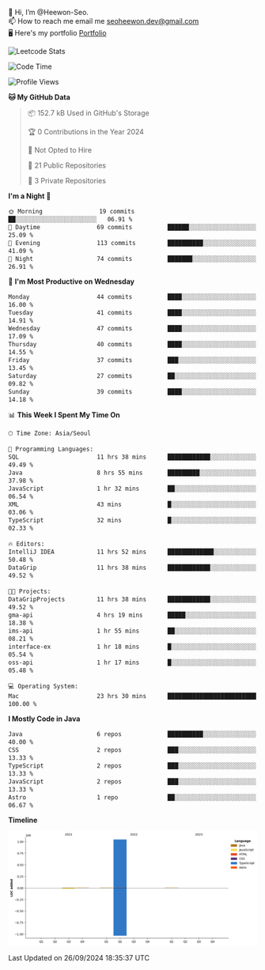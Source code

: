 👋 Hi, I’m @Heewon-Seo.  
📫 How to reach me email me seoheewon.dev@gmail.com   
🖥 Here's my portfolio [Portfolio](https://haileynotes.notion.site/HEEWON-SEO-f98fe97412ee4a6a94fd24fe6832f84c)

![Leetcode Stats](https://leetcode.card.workers.dev/?username=Heewon-Seo)

 <!--START_SECTION:waka-->
![Code Time](http://img.shields.io/badge/Code%20Time-1%2C559%20hrs%2036%20mins-blue)

![Profile Views](http://img.shields.io/badge/Profile%20Views-0-blue)

**🐱 My GitHub Data** 

> 📦 152.7 kB Used in GitHub's Storage 
 > 
> 🏆 0 Contributions in the Year 2024
 > 
> 🚫 Not Opted to Hire
 > 
> 📜 21 Public Repositories 
 > 
> 🔑 3 Private Repositories 
 > 
**I'm a Night 🦉** 

```text
🌞 Morning                19 commits          ██░░░░░░░░░░░░░░░░░░░░░░░   06.91 % 
🌆 Daytime                69 commits          ██████░░░░░░░░░░░░░░░░░░░   25.09 % 
🌃 Evening                113 commits         ██████████░░░░░░░░░░░░░░░   41.09 % 
🌙 Night                  74 commits          ███████░░░░░░░░░░░░░░░░░░   26.91 % 
```
📅 **I'm Most Productive on Wednesday** 

```text
Monday                   44 commits          ████░░░░░░░░░░░░░░░░░░░░░   16.00 % 
Tuesday                  41 commits          ████░░░░░░░░░░░░░░░░░░░░░   14.91 % 
Wednesday                47 commits          ████░░░░░░░░░░░░░░░░░░░░░   17.09 % 
Thursday                 40 commits          ████░░░░░░░░░░░░░░░░░░░░░   14.55 % 
Friday                   37 commits          ███░░░░░░░░░░░░░░░░░░░░░░   13.45 % 
Saturday                 27 commits          ██░░░░░░░░░░░░░░░░░░░░░░░   09.82 % 
Sunday                   39 commits          ████░░░░░░░░░░░░░░░░░░░░░   14.18 % 
```


📊 **This Week I Spent My Time On** 

```text
🕑︎ Time Zone: Asia/Seoul

💬 Programming Languages: 
SQL                      11 hrs 38 mins      ████████████░░░░░░░░░░░░░   49.49 % 
Java                     8 hrs 55 mins       █████████░░░░░░░░░░░░░░░░   37.98 % 
JavaScript               1 hr 32 mins        ██░░░░░░░░░░░░░░░░░░░░░░░   06.54 % 
XML                      43 mins             █░░░░░░░░░░░░░░░░░░░░░░░░   03.06 % 
TypeScript               32 mins             █░░░░░░░░░░░░░░░░░░░░░░░░   02.33 % 

🔥 Editors: 
IntelliJ IDEA            11 hrs 52 mins      █████████████░░░░░░░░░░░░   50.48 % 
DataGrip                 11 hrs 38 mins      ████████████░░░░░░░░░░░░░   49.52 % 

🐱‍💻 Projects: 
DataGripProjects         11 hrs 38 mins      ████████████░░░░░░░░░░░░░   49.52 % 
gma-api                  4 hrs 19 mins       █████░░░░░░░░░░░░░░░░░░░░   18.38 % 
ims-api                  1 hr 55 mins        ██░░░░░░░░░░░░░░░░░░░░░░░   08.21 % 
interface-ex             1 hr 18 mins        █░░░░░░░░░░░░░░░░░░░░░░░░   05.54 % 
oss-api                  1 hr 17 mins        █░░░░░░░░░░░░░░░░░░░░░░░░   05.48 % 

💻 Operating System: 
Mac                      23 hrs 30 mins      █████████████████████████   100.00 % 
```

**I Mostly Code in Java** 

```text
Java                     6 repos             ██████████░░░░░░░░░░░░░░░   40.00 % 
CSS                      2 repos             ███░░░░░░░░░░░░░░░░░░░░░░   13.33 % 
TypeScript               2 repos             ███░░░░░░░░░░░░░░░░░░░░░░   13.33 % 
JavaScript               2 repos             ███░░░░░░░░░░░░░░░░░░░░░░   13.33 % 
Astro                    1 repo              ██░░░░░░░░░░░░░░░░░░░░░░░   06.67 % 
```



**Timeline**

![Lines of Code chart](https://raw.githubusercontent.com/Heewon-Seo/Heewon-Seo/main/assets/bar_graph.png)


 Last Updated on 26/09/2024 18:35:37 UTC
<!--END_SECTION:waka-->

